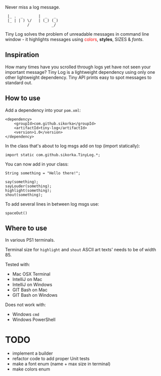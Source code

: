 Never miss a log message.

     |_ .  _       |  _   _    
     |_ | | ) \/   | (_) (_)   
              /          _/   

Tiny Log solves the problem of unreadable messages in command line window - it highlights messages using <font color="red">colors</font>, **styles**, SIZES & *fonts*. 


Inspiration
-----------

How many times have you scrolled through logs yet have not seen your important message? 
Tiny Log is a lightweight dependency using only one other lightweight dependency. 
Tiny API prints easy to spot messages to standard out. 


How to use
----------

Add a dependency into your `pom.xml`:

    <dependency>
        <groupId>com.github.sikorka</groupId>
        <artifactId>tiny-log</artifactId>
        <version>1.0</version>
    </dependency>

In the class that's about to log msgs add on top (import statically): 

    import static com.github.sikorka.TinyLog.*;

You can now add in your class:

    String something = "Hello there!";
    
    say(something);
    sayLouder(something);
    highlight(something);
    shout(something);

To add several lines in between log msgs use: 

    spaceOut()


Where to use
------------

In various PS1 terminals. 

Terminal size for `highlight` and `shout` ASCII art texts' needs to be of width 85. 

Tested with: 

- Mac OSX Terminal 
- IntelliJ on Mac
- IntelliJ on Windows 
- GIT Bash on Mac 
- GIT Bash on Windows 

Does not work with: 

- Windows `cmd` 
- Windows PowerShell 



TODO
====

- implement a builder 
- refactor code to add proper Unit tests 
- make a font enum (name + max size in terminal) 
- make colors enum 
